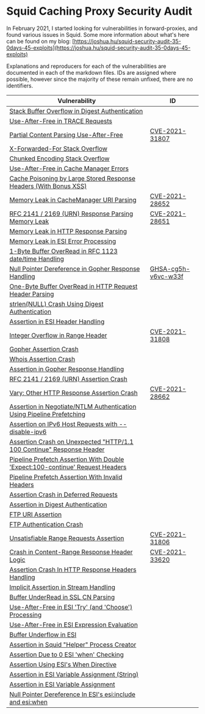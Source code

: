 # Squid Caching Proxy Security Audit

In February 2021, I started looking for vulnerabilities in forward-proxies, and found various issues in Squid. Some more information about what's here can be found on my blog: [https://joshua.hu/squid-security-audit-35-0days-45-exploits](https://joshua.hu/squid-security-audit-35-0days-45-exploits)

Explanations and reproducers for each of the vulnerabilities are documented in each of the markdown files. IDs are assigned where possible, however since the majority of these remain unfixed, there are no identifiers.

|  Vulnerability| ID |
|--|--|
| [Stack Buffer Overflow in Digest Authentication](digest-overflow.md)| |
| [Use-After-Free in TRACE Requests](trace-uaf.md)| |
| [Partial Content Parsing Use-After-Free](range-uaf.md)|[CVE-2021-31807](https://cve.mitre.org/cgi-bin/cvename.cgi?name=CVE-2021-31807) |
| [X-Forwarded-For Stack Overflow](xff-stackoverflow.md)| |
| [Chunked Encoding Stack Overflow](chunked-stackoverflow.md)| |
| [Use-After-Free in Cache Manager Errors](cache-uaf.md)| |
| [Cache Poisoning by Large Stored Response Headers (With Bonus XSS)](cache-headers.md)| |
| [Memory Leak in CacheManager URI Parsing](cachemanager-memleak.md)|[CVE-2021-28652](https://cve.mitre.org/cgi-bin/cvename.cgi?name=CVE-2021-28652) |
| [RFC 2141 / 2169 (URN) Response Parsing Memory Leak](urn-memleak.md)| [CVE-2021-28651](https://cve.mitre.org/cgi-bin/cvename.cgi?name=CVE-2021-28651)|
| [Memory Leak in HTTP Response Parsing](response-memleaks.md)| |
| [Memory Leak in ESI Error Processing](esi-memleak.md)| |
| [1-Byte Buffer OverRead in RFC 1123 date/time Handling](datetime-overflow.md)| |
| [Null Pointer Dereference in Gopher Response Handling](gopher-nullpointer.md)| [GHSA-cg5h-v6vc-w33f](https://github.com/squid-cache/squid/security/advisories/GHSA-cg5h-v6vc-w33f) |
| [One-Byte Buffer OverRead  in HTTP Request Header Parsing](garbage-overflow.md)| |
| [strlen(NULL) Crash Using Digest Authentication](digest-strlen-null.md)| |
| [Assertion in ESI Header Handling](esi-assert-header.md)| |
| [Integer Overflow in Range Header](range-assert-int.md)|[CVE-2021-31808](https://cve.mitre.org/cgi-bin/cvename.cgi?name=CVE-2021-31808) |
| [Gopher Assertion Crash](gopher-assert-entry.md)| |
| [Whois Assertion Crash](whois-assert-entry.md)| |
| [Assertion in Gopher Response Handling](gopher-assert.md)| |
| [RFC 2141 / 2169 (URN) Assertion Crash](urn-assert.md)| |
| [Vary: Other HTTP Response Assertion Crash](vary-other-assert.md)|[CVE-2021-28662](https://cve.mitre.org/cgi-bin/cvename.cgi?name=CVE-2021-28662) |
| [Assertion in Negotiate/NTLM Authentication Using Pipeline Prefetching](ntlm-negotiate-assert.md)| |
| [Assertion on IPv6 Host Requests with --disable-ipv6](ipv6-assert.md)| |
| [Assertion Crash on Unexpected "HTTP/1.1 100 Continue" Response Header](100-continue-entry-assert.md)| |
| [Pipeline Prefetch Assertion With Double 'Expect:100-continue' Request Headers](expect-100-assert.md)| |
| [Pipeline Prefetch Assertion With Invalid Headers](expect-100-invalid-headers-assert.md)| |
| [Assertion Crash in Deferred Requests](defer-assert.md)| |
| [Assertion in Digest Authentication](digest-assert.md)| |
| [FTP URI Assertion](ftp-assert.md)| |
| [FTP Authentication Crash](ftp-fatal.md)| |
| [Unsatisfiable Range Requests Assertion](range-assert.md)|[CVE-2021-31806](https://cve.mitre.org/cgi-bin/cvename.cgi?name=CVE-2021-31806) |
| [Crash in Content-Range Response Header Logic](range-fatal.md)|[CVE-2021-33620](https://cve.mitre.org/cgi-bin/cvename.cgi?name=CVE-2021-33620) |
| [Assertion Crash In HTTP Response Headers Handling](response-assertion.md)| |
| [Implicit Assertion in Stream Handling](stream-assert.md)| |
| [Buffer UnderRead in SSL CN Parsing](ssl-bufferunderread.md)| |
| [Use-After-Free in ESI 'Try' (and 'Choose') Processing ](esi-uaf-crash.md)| |
| [Use-After-Free in ESI Expression Evaluation ](esi-uaf.md)| |
| [Buffer Underflow in ESI ](esi-underflow.md)| |
| [Assertion in Squid "Helper" Process Creator](ipc-assert.md)| |
| [Assertion Due to 0 ESI 'when' Checking ](esi-when-assert-0.md)| |
| [Assertion Using ESI's When Directive ](esi-when-assert-1.md)| |
| [Assertion in ESI Variable Assignment (String)](esi-assignassert-2.md)| |
| [Assertion in ESI Variable Assignment](esi-assignassert.md)| |
| [Null Pointer Dereference In ESI's esi:include and esi:when ](esi-nullpointer.md)| |
